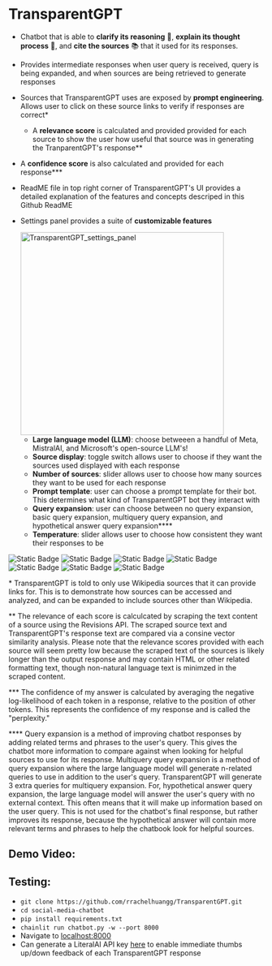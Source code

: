# TransparentGPT
* Chatbot that is able to <b>clarify its reasoning</b> 🧠, <b>explain its thought process</b> 🙊, and <b>cite the sources</b> 📚 that it used for its responses.
* Provides intermediate responses when user query is received, query is being expanded, and when sources are being retrieved to generate responses
* Sources that TransparentGPT uses are exposed by <b>prompt engineering</b>. Allows user to click on these source links to verify if responses are correct*
  * A <b>relevance score</b> is calculated and provided provided for each source to show the user how useful that source was in generating the TranparentGPT's response**
* A <b>confidence score</b> is also calculated and provided for each response***
* ReadME file in top right corner of TransparentGPT's UI provides a detailed explanation of the features and concepts descriped in this Github ReadME
* Settings panel provides a suite of <b>customizable features</b>

  <img width="400" alt="TransparentGPT_settings_panel" src="https://github.com/user-attachments/assets/46be3f5c-d795-438d-b110-7ed49b3d3b9b" />
  
  * <b>Large language model (LLM)</b>: choose betweeen a handful of Meta, MistralAI, and Microsoft's open-source LLM's!
  * <b>Source display</b>: toggle switch allows user to choose if they want the sources used displayed with each response
  * <b>Number of sources</b>: slider allows user to choose how many sources they want to be used for each response
  * <b>Prompt template</b>: user can choose a prompt template for their bot. This determines what kind of TransparentGPT bot they interact with
  * <b>Query expansion</b>: user can choose between no query expansion, basic query expansion, multiquery query expansion, and hypothetical answer query expansion****
  * <b>Temperature</b>: slider allows user to choose how consistent they want their responses to be

![Static Badge](https://img.shields.io/badge/Langchain-green) ![Static Badge](https://img.shields.io/badge/Chainlit-red) ![Static Badge](https://img.shields.io/badge/NebiusStudio-black) ![Static Badge](https://img.shields.io/badge/MetaLlama-blue) ![Static Badge](https://img.shields.io/badge/MistralAI-purple) ![Static Badge](https://img.shields.io/badge/DolphinMixtral-blue) ![Static Badge](https://img.shields.io/badge/MicrsoftMini-black)

\* TransparentGPT is told to only use Wikipedia sources that it can provide links for. This is to demonstrate how sources can be accessed and analyzed, and can be expanded to include sources other than Wikipedia.

\** The relevance of each score is calculcated by scraping the text content of a source using the Revisions API. The scraped source text and TransparentGPT's response text are compared via a consine vector similarity analysis. Please note that the relevance scores provided with each source will seem pretty low because the scraped text of the sources is likely longer than the output response and may contain HTML or other related
formatting text, though non-natural language text is minimzed in the scraped content.

\*** The confidence of my answer is calculated by averaging the negative log-likelihood of each token in a response, relative to the position of other tokens. This represents the confidence of my response and is called the "perplexity."

\**** Query expansion is a method of improving chatbot responses by adding related terms and phrases to the user's query. This gives the chatbot more information to compare against when looking for helpful sources to use for its response. Multiquery query expansion is a method of query expansion where the large language model will generate n-related queries to use in addition to the user's query. TransparentGPT will generate 3 extra queries for multiquery expansion. For, hypothetical answer query expansion, the large language model will answer the user's query with no external context. This often means that it will make up information based on the user query. This is not used for the chatbot's final response, but rather improves its response, because the hypothetical answer will contain more relevant terms and phrases to help the chatbook look for helpful sources.

## Demo Video:

## Testing:
* `git clone https://github.com/rrachelhuangg/TransparentGPT.git`
* `cd social-media-chatbot`
* `pip install requirements.txt`
* `chainlit run chatbot.py -w --port 8000`
* Navigate to [localhost:8000](localhost:8000)
* Can generate a LiteralAI API key [here](https://cloud.getliteral.ai/projects/rebuild_hackathon-yASBMe2aWvjB/settings?apiKeys-filter=%5B%5D) to enable immediate thumbs up/down feedback of each TransparentGPT response
